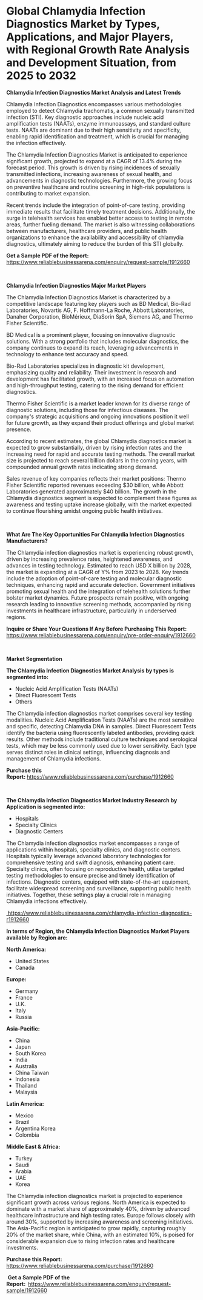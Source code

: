 <p><h1>Global Chlamydia Infection Diagnostics Market by Types, Applications, and Major Players, with Regional Growth Rate Analysis and Development Situation, from 2025 to 2032</h1></p><p><strong>Chlamydia Infection Diagnostics Market Analysis and Latest Trends</strong></p>
<p><p>Chlamydia Infection Diagnostics encompasses various methodologies employed to detect Chlamydia trachomatis, a common sexually transmitted infection (STI). Key diagnostic approaches include nucleic acid amplification tests (NAATs), enzyme immunoassays, and standard culture tests. NAATs are dominant due to their high sensitivity and specificity, enabling rapid identification and treatment, which is crucial for managing the infection effectively.</p><p>The Chlamydia Infection Diagnostics Market is anticipated to experience significant growth, projected to expand at a CAGR of 13.4% during the forecast period. This growth is driven by rising incidences of sexually transmitted infections, increasing awareness of sexual health, and advancements in diagnostic technologies. Furthermore, the growing focus on preventive healthcare and routine screening in high-risk populations is contributing to market expansion. </p><p>Recent trends include the integration of point-of-care testing, providing immediate results that facilitate timely treatment decisions. Additionally, the surge in telehealth services has enabled better access to testing in remote areas, further fueling demand. The market is also witnessing collaborations between manufacturers, healthcare providers, and public health organizations to enhance the availability and accessibility of chlamydia diagnostics, ultimately aiming to reduce the burden of this STI globally.</p></p>
<p><strong>Get a Sample PDF of the Report:&nbsp;</strong> <a href="https://www.reliablebusinessarena.com/enquiry/request-sample/1912660?utm_campaign=2188&utm_medium=2&utm_source=Github&utm_content=ia&utm_term=13042025&utm_id=chlamydia-infection-diagnostics">https://www.reliablebusinessarena.com/enquiry/request-sample/1912660</a></p>
<p>&nbsp;</p>
<p><strong>Chlamydia Infection Diagnostics Major Market Players</strong></p>
<p><p>The Chlamydia Infection Diagnostics Market is characterized by a competitive landscape featuring key players such as BD Medical, Bio-Rad Laboratories, Novartis AG, F. Hoffmann-La Roche, Abbott Laboratories, Danaher Corporation, BioMérieux, DiaSorin SpA, Siemens AG, and Thermo Fisher Scientific. </p><p>BD Medical is a prominent player, focusing on innovative diagnostic solutions. With a strong portfolio that includes molecular diagnostics, the company continues to expand its reach, leveraging advancements in technology to enhance test accuracy and speed.</p><p>Bio-Rad Laboratories specializes in diagnostic kit development, emphasizing quality and reliability. Their investment in research and development has facilitated growth, with an increased focus on automation and high-throughput testing, catering to the rising demand for efficient diagnostics.</p><p>Thermo Fisher Scientific is a market leader known for its diverse range of diagnostic solutions, including those for infectious diseases. The company's strategic acquisitions and ongoing innovations position it well for future growth, as they expand their product offerings and global market presence.</p><p>According to recent estimates, the global Chlamydia diagnostics market is expected to grow substantially, driven by rising infection rates and the increasing need for rapid and accurate testing methods. The overall market size is projected to reach several billion dollars in the coming years, with compounded annual growth rates indicating strong demand.</p><p>Sales revenue of key companies reflects their market positions: Thermo Fisher Scientific reported revenues exceeding $30 billion, while Abbott Laboratories generated approximately $40 billion. The growth in the Chlamydia diagnostics segment is expected to complement these figures as awareness and testing uptake increase globally, with the market expected to continue flourishing amidst ongoing public health initiatives.</p></p>
<p>&nbsp;</p>
<p><strong>What Are The Key Opportunities For Chlamydia Infection Diagnostics Manufacturers?</strong></p>
<p><p>The Chlamydia infection diagnostics market is experiencing robust growth, driven by increasing prevalence rates, heightened awareness, and advances in testing technology. Estimated to reach USD X billion by 2028, the market is expanding at a CAGR of Y% from 2023 to 2028. Key trends include the adoption of point-of-care testing and molecular diagnostic techniques, enhancing rapid and accurate detection. Government initiatives promoting sexual health and the integration of telehealth solutions further bolster market dynamics. Future prospects remain positive, with ongoing research leading to innovative screening methods, accompanied by rising investments in healthcare infrastructure, particularly in underserved regions.</p></p>
<p><strong>Inquire or Share Your Questions If Any Before Purchasing This Report:</strong> <a href="https://www.reliablebusinessarena.com/enquiry/pre-order-enquiry/1912660?utm_campaign=2188&utm_medium=2&utm_source=Github&utm_content=ia&utm_term=13042025&utm_id=chlamydia-infection-diagnostics">https://www.reliablebusinessarena.com/enquiry/pre-order-enquiry/1912660</a></p>
<p>&nbsp;</p>
<p><strong>Market Segmentation</strong></p>
<p><strong>The Chlamydia Infection Diagnostics Market Analysis by types is segmented into:</strong></p>
<p><ul><li>Nucleic Acid Amplification Tests (NAATs)</li><li>Direct Fluorescent Tests</li><li>Others</li></ul></p>
<p><p>The Chlamydia infection diagnostics market comprises several key testing modalities. Nucleic Acid Amplification Tests (NAATs) are the most sensitive and specific, detecting Chlamydia DNA in samples. Direct Fluorescent Tests identify the bacteria using fluorescently labeled antibodies, providing quick results. Other methods include traditional culture techniques and serological tests, which may be less commonly used due to lower sensitivity. Each type serves distinct roles in clinical settings, influencing diagnosis and management of Chlamydia infections.</p></p>
<p><strong>Purchase this Report:&nbsp;</strong><a href="https://www.reliablebusinessarena.com/purchase/1912660?utm_campaign=2188&utm_medium=2&utm_source=Github&utm_content=ia&utm_term=13042025&utm_id=chlamydia-infection-diagnostics">https://www.reliablebusinessarena.com/purchase/1912660</a></p>
<p>&nbsp;</p>
<p><strong>The Chlamydia Infection Diagnostics Market Industry Research by Application is segmented into:</strong></p>
<p><ul><li>Hospitals</li><li>Specialty Clinics</li><li>Diagnostic Centers</li></ul></p>
<p><p>The Chlamydia infection diagnostics market encompasses a range of applications within hospitals, specialty clinics, and diagnostic centers. Hospitals typically leverage advanced laboratory technologies for comprehensive testing and swift diagnosis, enhancing patient care. Specialty clinics, often focusing on reproductive health, utilize targeted testing methodologies to ensure precise and timely identification of infections. Diagnostic centers, equipped with state-of-the-art equipment, facilitate widespread screening and surveillance, supporting public health initiatives. Together, these settings play a crucial role in managing Chlamydia infections effectively.</p></p>
<p><a href="https://www.reliablebusinessarena.com/chlamydia-infection-diagnostics-r1912660?utm_campaign=2188&utm_medium=2&utm_source=Github&utm_content=ia&utm_term=13042025&utm_id=chlamydia-infection-diagnostics">&nbsp;https://www.reliablebusinessarena.com/chlamydia-infection-diagnostics-r1912660</a></p>
<p><strong>In terms of Region, the Chlamydia Infection Diagnostics Market Players available by Region are:</strong></p>
<p>
    <p> <strong> North America: </strong>
        <ul>
            <li>United States</li>
            <li>Canada</li>
        </ul>
        </p> 
    <p> <strong> Europe: </strong>
        <ul>
            <li>Germany</li>
            <li>France</li>
            <li>U.K.</li>
            <li>Italy</li>
            <li>Russia</li>
        </ul>
        </p> 
    <p> <strong> Asia-Pacific: </strong>
        <ul>
            <li>China</li>
            <li>Japan</li>
            <li>South Korea</li>
            <li>India</li>
            <li>Australia</li>
            <li>China Taiwan</li>
            <li>Indonesia</li>
            <li>Thailand</li>
            <li>Malaysia</li>
        </ul>
        </p> 
    <p> <strong> Latin America: </strong>
        <ul>
            <li>Mexico</li>
            <li>Brazil</li>
            <li>Argentina Korea</li>
            <li>Colombia</li>
        </ul>
        </p> 
    <p> <strong> Middle East & Africa: </strong>
        <ul>
            <li>Turkey</li>
            <li>Saudi</li>
            <li>Arabia</li>
            <li>UAE</li>
            <li>Korea</li>
        </ul>
    </p>
    </p>
<p><p>The Chlamydia infection diagnostics market is projected to experience significant growth across various regions. North America is expected to dominate with a market share of approximately 40%, driven by advanced healthcare infrastructure and high testing rates. Europe follows closely with around 30%, supported by increasing awareness and screening initiatives. The Asia-Pacific region is anticipated to grow rapidly, capturing roughly 20% of the market share, while China, with an estimated 10%, is poised for considerable expansion due to rising infection rates and healthcare investments.</p></p>
<p><strong>Purchase this Report: </strong><a href="https://www.reliablebusinessarena.com/purchase/1912660?utm_campaign=2188&utm_medium=2&utm_source=Github&utm_content=ia&utm_term=13042025&utm_id=chlamydia-infection-diagnostics">https://www.reliablebusinessarena.com/purchase/1912660</a></p>
<p>&nbsp;<strong>Get a Sample PDF of the Report:&nbsp;&nbsp;</strong><a href="https://www.reliablebusinessarena.com/enquiry/request-sample/1912660?utm_campaign=2188&utm_medium=2&utm_source=Github&utm_content=ia&utm_term=13042025&utm_id=chlamydia-infection-diagnostics">https://www.reliablebusinessarena.com/enquiry/request-sample/1912660</a></p>
<p><strong></strong></p>
<p><p></p><p></p><p></p></p>